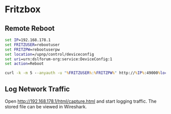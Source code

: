 # Fritzbox

## Remote Reboot

``` bat
set IP=192.168.178.1
set FRITZUSER=rebootuser
set FRITZPW=rebootuserpw
set location=/upnp/control/deviceconfig
set uri=urn:dslforum-org:service:DeviceConfig:1
set action=Reboot

curl -k -m 5 --anyauth -u "%FRITZUSER%:%FRITZPW%" http://%IP%:49000%location% -H "Content-Type: text/xml; charset="utf-8"" -H "SoapAction:%uri%#%action%" -d "<?xml version='1.0' encoding='utf-8'?><s:Envelope s:encodingStyle='http://schemas.xmlsoap.org/soap/encoding/' xmlns:s='http://schemas.xmlsoap.org/soap/envelope/'><s:Body><u:Reboot xmlns:u='urn:dslforum-org:service:DeviceConfig:1'></u:Reboot></s:Body></s:Envelope>" -s > output.log 2>&1
```

## Log Network Traffic

Open <http://192.168.178.1/html/capture.html> and start logging traffic. The stored file can be viewed in Wireshark.
